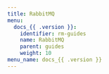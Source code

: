 ```yaml
---
title: RabbitMQ
menu:
  docs_{{ .version }}:
    identifier: rm-guides
    name: RabbitMQ
    parent: guides
    weight: 10
menu_name: docs_{{ .version }}
---
```

